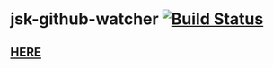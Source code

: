 jsk-github-watcher [![Build Status](https://travis-ci.org/garaemon/jsk-github-watcher.png?branch=master)](https://travis-ci.org/garaemon/jsk-github-watcher)
==================

## [HERE](http://jsk-github-watcher.herokuapp.com)
